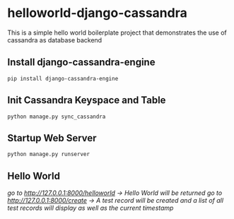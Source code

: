 # helloworld-django-cassandra

This is a simple hello world boilerplate project that demonstrates the use of cassandra as database backend

## Install django-cassandra-engine
```
pip install django-cassandra-engine
```

## Init Cassandra Keyspace and Table
```
python manage.py sync_cassandra
```

## Startup Web Server
```
python manage.py runserver
```

## Hello World

*go to http://127.0.0.1:8000/helloworld -> Hello World will be returned*
*go to http://127.0.0.1:8000/create -> A test record will be created and a list of all test records will display as well as the current timestamp*

